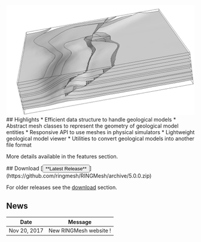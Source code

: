 <div class="col-md-6" features markdown="1">
<img src="img/overthrust.png" alt="logo" style="heigth: 200;"/>
## Highlights
* Efficient data structure to handle geological models
* Abstract mesh classes to represent the geometry of geological model entities
* Responsive API to use meshes in physical simulators
* Lightweight geological model viewer
* Utilities to convert geological models into another file format

More details available in the features section.
</div>

<div class="col-md-6" news-table markdown="1">
## Download
[<button type="button" class="btn btn-success">
**Latest Release**
</button>](https://github.com/ringmesh/RINGMesh/archive/5.0.0.zip)

For older releases see the [download](download.md) section.
## News

Date         | Message
------------ | -----------------------------------------------------------------
Nov 20, 2017 | New RINGMesh website !
</div>
